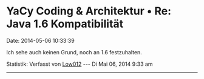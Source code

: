 YaCy Coding & Architektur • Re: Java 1.6 Kompatibilität
=======================================================

Date: 2014-05-06 10:33:39

Ich sehe auch keinen Grund, noch an 1.6 festzuhalten.

Statistik: Verfasst von
[Low012](http://forum.yacy-websuche.de/memberlist.php?mode=viewprofile&u=62)
--- Di Mai 06, 2014 9:33 am

------------------------------------------------------------------------
